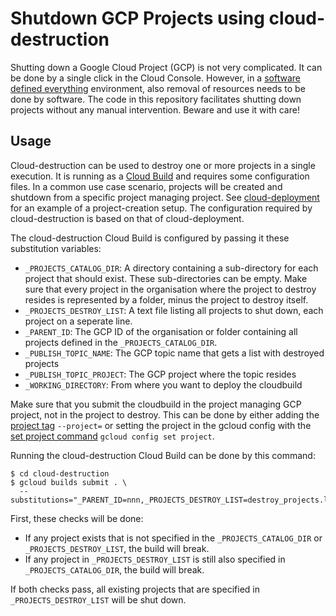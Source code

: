 # Shutdown GCP Projects using cloud-destruction

Shutting down a Google Cloud Project (GCP) is not very complicated. It can be done by a single click in the Cloud Console. However, in a [software defined everything](https://github.com/vwt-digital/operational-data-hub/blob/develop/architecture/adr/0004-create-software-defined-everything.md) environment, also removal of resources needs to be done by software. The code in this repository facilitates shutting down projects without any manual intervention. Beware and use it with care!

## Usage

Cloud-destruction can be used to destroy one or more projects in a single execution. It is running as a [Cloud Build](https://cloud.google.com/cloud-build) and requires some configuration files. In a common use case scenario, projects will be created and shutdown from a specific project managing project. See [cloud-deployment](https://github.com/vwt-digital/cloud-deployment) for an example of a project-creation setup. The configuration required by cloud-destruction is based on that of cloud-deployment.

The cloud-destruction Cloud Build is configured by passing it these substitution variables:
* ```_PROJECTS_CATALOG_DIR```: A directory containing a sub-directory for each project that should exist. These sub-directories can be empty. Make sure that every project in the organisation where the project to destroy resides is represented by a folder, minus the project to destroy itself.
* ```_PROJECTS_DESTROY_LIST```: A text file listing all projects to shut down, each project on a seperate line.
* ```_PARENT_ID```: The GCP ID of the organisation or folder containing all projects defined in the ```_PROJECTS_CATALOG_DIR```.
* ```_PUBLISH_TOPIC_NAME```: The GCP topic name that gets a list with destroyed projects
* ```_PUBLISH_TOPIC_PROJECT```: The GCP project where the topic resides
* ```_WORKING_DIRECTORY```: From where you want to deploy the cloudbuild

Make sure that you submit the cloudbuild in the project managing GCP project, not in the project to destroy. This can be done by either adding the [project tag](https://cloud.google.com/sdk/gcloud/reference#--project) ```--project=``` or setting the project in the gcloud config with the [set project command](https://cloud.google.com/sdk/gcloud/reference/config/set) ```gcloud config set project```.

Running the cloud-destruction Cloud Build can be done by this command:
```
$ cd cloud-destruction
$ gcloud builds submit . \
  --substitutions="_PARENT_ID=nnn,_PROJECTS_DESTROY_LIST=destroy_projects.lst,_PROJECTS_CATALOG_DIR=config/projects,_PUBLISH_TOPIC_NAME=gcp_topic_name,_PUBLISH_TOPIC_PROJECT=gcp_project_name_of_topic,_WORKING_DIRECTORY=."
```

First, these checks will be done:
* If any project exists that is not specified in the ```_PROJECTS_CATALOG_DIR``` or ```_PROJECTS_DESTROY_LIST```, the build will break.
* If any project in ```_PROJECTS_DESTROY_LIST``` is still also specified in ```_PROJECTS_CATALOG_DIR```, the build will break.

If both checks pass, all existing projects that are specified in ```_PROJECTS_DESTROY_LIST``` will be shut down.

